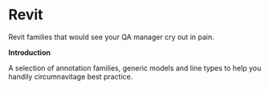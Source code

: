 # Revit
Revit families that would see your QA manager cry out in pain. 

**Introduction**

A selection of annotation families, generic models and line types to help you handily circumnavitage best practice. 
